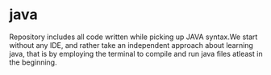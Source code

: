 # java

Repository includes all code written while picking up JAVA syntax.We start without any IDE, and rather take an independent approach about learning java, that is by employing the terminal to compile and run java files atleast in the beginning.

